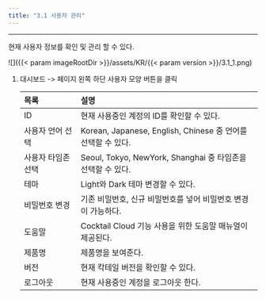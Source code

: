 ```yaml
---
title: "3.1 사용자 관리"
---
```


---
현재 사용자 정보를 확인 및 관리 할 수 있다.

![]({{< param imageRootDir >}}/assets/KR/{{< param version >}}/3.1_1.png)

1. 대시보드 -&gt; 페이지 왼쪽 하단 사용자 모양 버튼을 클릭

    | 목록         | 설명                                                 |
    | :--------- | :------------------------------------------------- |
    | ID         | 현재 사용중인 계정의 ID를 확인할 수 있다.                          |
    | 사용자 언어 선택  | Korean, Japanese, English, Chinese 중 언어를 선택할 수 있다. |
    | 사용자 타임존 선택 | Seoul, Tokyo, NewYork, Shanghai 중 타임존을 선택할 수 있다.   |
    | 테마         | Light와 Dark 테마 변경할 수 있다.                           |
    | 비밀번호 변경    | 기존 비밀번호, 신규 비밀번호를 넣어 비밀번호 변경이 가능하다.                |
    | 도움말        | Cocktail Cloud 기능 사용을 위한 도움말 매뉴얼이 제공된다.            |
    | 제품명        | 제품명을 보여준다.                                         |
    | 버전         | 현재 칵테일 버전을 확인할 수 있다.                               |
    | 로그아웃       | 현재 사용중인 계정을 로그아웃 한다.                               |
